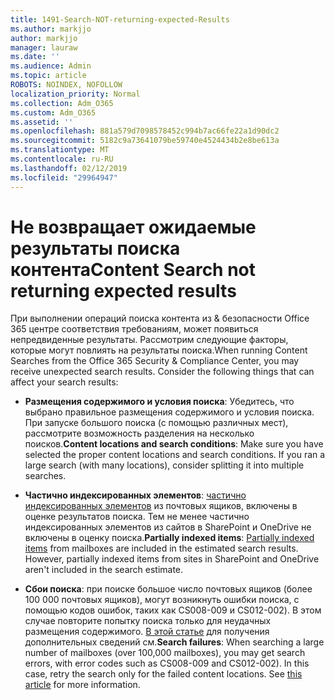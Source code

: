 ```yaml
---
title: 1491-Search-NOT-returning-expected-Results
ms.author: markjjo
author: markjjo
manager: lauraw
ms.date: ''
ms.audience: Admin
ms.topic: article
ROBOTS: NOINDEX, NOFOLLOW
localization_priority: Normal
ms.collection: Adm_O365
ms.custom: Adm_O365
ms.assetid: ''
ms.openlocfilehash: 881a579d7098578452c994b7ac66fe22a1d90dc2
ms.sourcegitcommit: 5182c9a73641079be59740e4524434b2e8be613a
ms.translationtype: MT
ms.contentlocale: ru-RU
ms.lasthandoff: 02/12/2019
ms.locfileid: "29964947"
---
```

# <a name="content-search-not-returning-expected-results"></a><span data-ttu-id="86824-102">Не возвращает ожидаемые результаты поиска контента</span><span class="sxs-lookup"><span data-stu-id="86824-102">Content Search not returning expected results</span></span>

<span data-ttu-id="86824-p101">При выполнении операций поиска контента из & безопасности Office 365 центре соответствия требованиям, может появиться непредвиденные результаты. Рассмотрим следующие факторы, которые могут повлиять на результаты поиска.</span><span class="sxs-lookup"><span data-stu-id="86824-p101">When running Content Searches from the Office 365 Security & Compliance Center, you may receive unexpected search results. Consider the following things that can affect your search results:</span></span>

- <span data-ttu-id="86824-p102">**Размещения содержимого и условия поиска**: Убедитесь, что выбрано правильное размещения содержимого и условия поиска. При запуске большого поиска (с помощью различных мест), рассмотрите возможность разделения на несколько поисков.</span><span class="sxs-lookup"><span data-stu-id="86824-p102">**Content locations and search conditions**: Make sure you have selected the proper content locations and search conditions. If you ran a large search (with many locations), consider splitting it into multiple searches.</span></span>

- <span data-ttu-id="86824-p103">**Частично индексированных элементов**: [частично индексированных элементов](https://docs.microsoft.com/office365/securitycompliance/partially-indexed-items-in-content-search) из почтовых ящиков, включены в оценке результатов поиска. Тем не менее частично индексированных элементов из сайтов в SharePoint и OneDrive не включены в оценку поиска.</span><span class="sxs-lookup"><span data-stu-id="86824-p103">**Partially indexed items**:  [Partially indexed items](https://docs.microsoft.com/office365/securitycompliance/partially-indexed-items-in-content-search) from mailboxes are included in the estimated search results. However, partially indexed items from sites in SharePoint and OneDrive aren't included in the search estimate.</span></span>

- <span data-ttu-id="86824-p104">**Сбои поиска**: при поиске большое число почтовых ящиков (более 100 000 почтовых ящиков), могут возникнуть ошибки поиска, с помощью кодов ошибок, таких как CS008-009 и CS012-002). В этом случае повторите попытку поиска только для неудачных размещения содержимого. [В этой статье](https://docs.microsoft.com/office365/securitycompliance/retry-failed-content-search) для получения дополнительных сведений см.</span><span class="sxs-lookup"><span data-stu-id="86824-p104">**Search failures**: When searching a large number of mailboxes (over 100,000 mailboxes), you may get search errors, with error codes such as CS008-009 and CS012-002). In this case, retry the search only for the failed content locations. See  [this article](https://docs.microsoft.com/office365/securitycompliance/retry-failed-content-search) for more information.</span></span>
